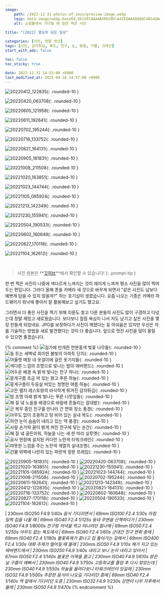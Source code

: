 ```yaml
---
image:
    path: /2022-12-31-photos-of-imin/preview-image.webp
    lqip: data:image/webp;base64,UklGRlAAAABXRUJQVlA4IEQAAADQAQCdASoQAAgAAgA0JZQCdAD0tNvXgAD++yUU4/HtnDOizij1uz6dfZTsypE5KvKr20uztM+CbrkMAgjCLe9cNkIAAA==
    alt: 쇼핑몰에서 기다릴 때 잠깐 찍은 사진
    
title: "[2022] 열심히 담은 일상"

categories: [사진, 연말 정산]
tags: [사진, 감자튀김, 복도, 친구, 눈, 벚꽃, 구름, 크레인]
start_with_ads: false

toc: false
toc_sticky: true
 
date: 2022-12-31 14:53:00 +0900
last_modified_at: 2025-04-16 14:57:00 +0900
---
```


![20220412_122835](/photo/20220412_122835.webp){: .rounded-10 }

![20220420_063708](/photo/20220420_063708.webp){: .rounded-10 }

![20220605_121958](/photo/20220605_121958.webp){: .rounded-10 }

![20220611_192641](/photo/20220611_192641.webp){: .rounded-10 }

![20220702_195244](/photo/20220702_195244.webp){: .rounded-10 }

![20220716_133752](/photo/20220716_133752.webp){: .rounded-10 }

![20220821_164131](/photo/20220821_164131.webp){: .rounded-10 }

![20220905_181831](/photo/20220905_181831.webp){: .rounded-10 }

![20221008_211508](/photo/20221008_211508.webp){: .rounded-10 }

![20221020_163851](/photo/20221020_163851.webp){: .rounded-10 }

![20221023_144744](/photo/20221023_144744.webp){: .rounded-10 }

![20221105_085924](/photo/20221105_085924.webp){: .rounded-10 }

![20221213_142349](/photo/20221213_142349.webp){: .rounded-10 }

![20221230_155941](/photo/20221230_155941.webp){: .rounded-10 }

![20220504_190533](/photo/20220504_190533.webp){: .rounded-10 }

![20220602_160648](/photo/20220602_160648.webp){: .rounded-10 }

![20220827_170118](/photo/20220827_170118.webp){: .rounded-10 }

![20221104_162612](/photo/20221104_162612.webp){: .rounded-10 }

<br>

> 사진 원본은 **[깃허브](https://github.com/hyngng/hyngng.github.io.resources/tree/master/photo/2022)**에서 확인할 수 있습니다!
{: .prompt-tip }

한 번 찍은 사진이 나중에 색다르게 느껴지는 것이 재미게 느껴져 평소 사진을 많이 찍어두는 편입니다. 그러다 올해 폰을 카메라 새 것으로 바꾸게 되면서 "같은 사진도 남보다 예쁘게 담을 수 있지 않을까?" 하는 호기심이 생겼습니다. 요즘 나오는 기종은 카메라 하드웨어가 워낙에 좋아서 잘 활용해보고 싶기도 했고요.

그러면서 더 좋은 사진을 찍기 위해 이론도 찾고 다른 분들의 사진도 많이 구경하고 다녔는데 정말 재밌고 새로웠습니다. 보다보니 점점 욕심이 나서 저도 남기고 싶은 사진을 몇 장 만들게 되었네요. JPG를 보정하다가 사진이 깨졌다는 둥 아쉬움은 있지만 우선은 저를 기술하는 방법을 새로 발견했다는 것이 더 좋습니다. 앞으로 멋진 사진을 많이 올릴 수 있으면 좋겠습니다.

{% comment %}
![길가에 만개한 연분홍색 벚꽃 나무들](/photo/20220412_122835.webp){: .rounded-10 }
![동 트는 새벽녘 희미한 불빛의 아파트 단지](/photo/20220420_063708.webp){: .rounded-10 }
![아울렛 매장 내 옷걸이에 걸린 옷가지들](/photo/20220605_121958.webp){: .rounded-10 }
![색다른 느낌의 조명으로 빛나는 밤의 에버랜드](/photo/20220611_192641.webp){: .rounded-10 }
![어두운 배경 속 밝게 빛나는 전구 하나](/photo/20220702_195244.webp){: .rounded-10 }
![뭉게구름 조금 떠 있는 맑고 푸른 하늘](/photo/20220716_133752.webp){: .rounded-10 }
![뭉게구름이 두둥실 떠있는 청명한 여름 하늘](/photo/20220821_164131.webp){: .rounded-10 }
![고든 램지 레스토랑의 바삭하게 튀겨진 감자튀김](/photo/20220905_181831.webp){: .rounded-10 }
![밤 조명 아래 밝게 빛나는 푸른 나뭇잎들](/photo/20221008_211508.webp){: .rounded-10 }
![해 질 녘 노을을 배경으로 바람에 흔들리는 갈대밭](/photo/20221020_163851.webp){: .rounded-10 }
![군 복무 중인 친구를 만나러 간 면회 장소 풍경](/photo/20221023_144744.webp){: .rounded-10 }
![아무도 없이 조용하고 텅 비어 있는 실내 복도](/photo/20221105_085924.webp){: .rounded-10 }
![하얀 눈이 슴슴이 내리고 있는 역 풍경](/photo/20221213_142349.webp){: .rounded-10 }
![사람 손가락 끝이 밝게 켜진 전구에 닿는 순간](/photo/20221230_155941.webp){: .rounded-10 }
![해 질 녘 골든아워, 하늘을 나는 새 한 마리 실루엣](/photo/20220504_190533.webp){: .rounded-10 }
![공사 현장에 설치된 커다란 노란색 타워크레인](/photo/20220602_160648.webp){: .rounded-10 }
![따뜻한 느낌을 주는 노란색 계열의 실내조명](/photo/20220827_170118.webp){: .rounded-10 }
![건물 외벽에 나란히 있는 파란색 창문 프레임](/photo/20221104_162612.webp){: .rounded-10 }

![20220905-181831](/photo/20220905_181831.webp){: .rounded-10 }
![20220420-063708](/photo/20220420_063708.webp){: .rounded-10 }
![20221020-163851](/photo/20221020_163851.webp){: .rounded-10 }
![20221230-155941](/photo/20221230_155941.webp){: .rounded-10 }
![20221105-085924](/photo/20221105_085924.webp){: .rounded-10 }
![20221023-144744](/photo/20221023_144744.webp){: .rounded-10 }
![20221008-211508](/photo/20221008_211508.webp){: .rounded-10 }
![20220702-195244](/photo/20220702_195244.webp){: .rounded-10 }
![20220611-192641](/photo/20220611_192641.webp){: .rounded-10 }
![20221213-142349](/photo/20221213_142349.webp){: .rounded-10 }
![20220412-122835](/photo/20220412_122835.webp){: .rounded-10 }
![20220821-164131](/photo/20220821_164131.webp){: .rounded-10 }
![20220716-133752](/photo/20220716_133752.webp){: .rounded-10 }
![20220602-160648](/photo/20220602_160648.webp){: .rounded-10 }
![20220827-170118](/photo/20220827_170118.webp){: .rounded-10 }
![20220504-190533](/photo/20220504_190533.webp){: .rounded-10 }
![20221104-162612](/photo/20221104_162612.webp){: .rounded-10 }

 | 230mm ISO250 F4.9 1/40s
_음식 기다리면서 | 69mm ISO100 F2.4 1/30s_
_아침 일찍 집을 나올 때 | 69mm ISO40 F2.4 1/125s_
_동네 주변을 산책하다가 | 230mm ISO40 F4.9 1/8000s_
_친구랑 저녁을 먹고 떠나려던 찰나에 | 69mm ISO50 F2.4 1/250s_
_아무도 없는 복도에서 | 69mm ISO80 F2.4 1/60s_
_군대간 친구 면회 중에 | 69mm ISO40 F2.4 1/180s_
_불꽃축제가 끝나고 집 돌아가는 길에서 | 69mm ISO400 F2.4 1/30s_
_대화 주제가 떨어질 때 몰래 | 230mm ISO50 F4.9 1/10s_
_해가 지고 있는 에버랜드에서 | 230mm ISO250 F4.9 1/40s_
_내리고 보니 눈이 내리고 있어서 | 67mm ISO50 F2.4 1/140s_
_봄꽃은 이목을 끌고 | 230mm ISO40 F4.9 1/610s_
_맑은 날 구름이 예뻐서 | 230mm ISO40 F4.9 1/750s_
_고등학교를 졸업 후 다시 찾았는데 | 230mm ISO40 F4.9 1/550s_
_하늘을 올려다보니 타워크레인이 있길래 | 230mm ISO32 F4.9 1/500s_
_주문한 음식이 나오길 기다리던 중에 | 69mm ISO40 F2.4 1/140s_
_역 앞에서 기다리던 도중 | 230mm ISO32 F4.9 1/230s_
_강연이 너무 지루해서 몰래 | 230mm ISO50 F4.9 1/470s_
{% endcomment %}